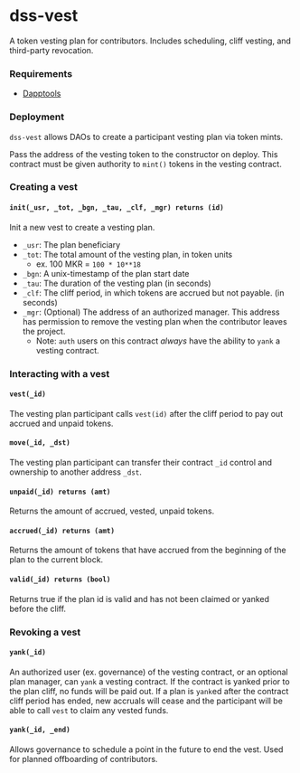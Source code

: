 # dss-vest

A token vesting plan for contributors. Includes scheduling, cliff vesting, and third-party revocation.

### Requirements

* [Dapptools](https://github.com/dapphub/dapptools)

### Deployment

`dss-vest` allows DAOs to create a participant vesting plan via token mints.

Pass the address of the vesting token to the constructor on deploy. This contract must be given authority to `mint()` tokens in the vesting contract.


### Creating a vest

#### `init(_usr, _tot, _bgn, _tau, _clf, _mgr) returns (id)`

Init a new vest to create a vesting plan.

* `_usr`: The plan beneficiary
* `_tot`: The total amount of the vesting plan, in token units
    * ex. 100 MKR = `100 * 10**18`
* `_bgn`: A unix-timestamp of the plan start date
* `_tau`: The duration of the vesting plan (in seconds)
* `_clf`: The cliff period, in which tokens are accrued but not payable. (in seconds)
* `_mgr`: (Optional) The address of an authorized manager. This address has permission to remove the vesting plan when the contributor leaves the project.
    * Note: `auth` users on this contract *always* have the ability to `yank` a vesting contract.

### Interacting with a vest

#### `vest(_id)`

The vesting plan participant calls `vest(id)` after the cliff period to pay out accrued and unpaid tokens.

#### `move(_id, _dst)`

The vesting plan participant can transfer their contract `_id` control and ownership to another address `_dst`.

#### `unpaid(_id) returns (amt)`

Returns the amount of accrued, vested, unpaid tokens.

#### `accrued(_id) returns (amt)`

Returns the amount of tokens that have accrued from the beginning of the plan to the current block.


#### `valid(_id) returns (bool)`

Returns true if the plan id is valid and has not been claimed or yanked before the cliff.

### Revoking a vest

#### `yank(_id)`

An authorized user (ex. governance) of the vesting contract, or an optional plan manager, can `yank` a vesting contract. If the contract is yanked prior to the plan cliff, no funds will be paid out. If a plan is `yank`ed after the contract cliff period has ended, new accruals will cease and the participant will be able to call `vest` to claim any vested funds.

#### `yank(_id, _end)`

Allows governance to schedule a point in the future to end the vest. Used for planned offboarding of contributors.
